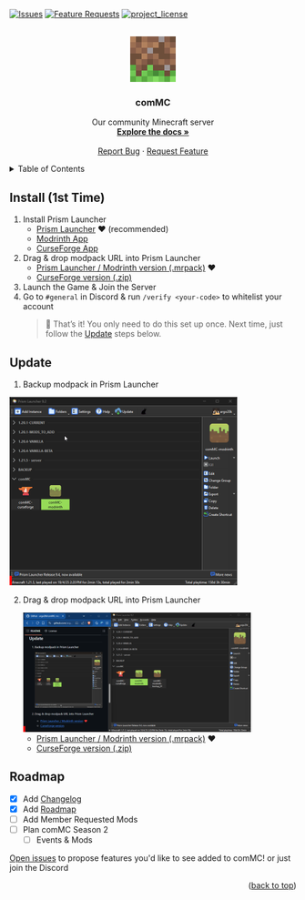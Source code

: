 <a id="readme-top"></a>

[![Issues][issues-shield]][issues-url]
[![Feature Requests][features-shield]][features-url]
[![project_license][license-shield]][license-url]

<!-- PROJECT LOGO -->
<br />
<div align="center">
  <a href="https://github.com/argo20k/comMC">
    <img src="common/images/02 - logo - 512px.jpg" alt="Logo" width="80" height="80">
  </a>

<h3 align="center">comMC</h3>

  <p align="center">
    Our community Minecraft server
    <br />
    <a href="https://github.com/argo20k/comMC"><strong>Explore the docs »</strong></a>
    <br />
    <br />
    <a href="https://github.com/argo20k/comMC/issues/new?labels=bug&template=bug-report---.md">Report Bug</a>
    &middot;
    <a href="https://github.com/argo20k/comMC/issues/new?labels=enhancement&template=feature-request---.md">Request Feature</a>
  </p>
</div>

<!-- TABLE OF CONTENTS -->
<details>
  <summary>Table of Contents</summary>
  <ol>
    <li><a href="#install-1st-time">Install (1st Time)</a></li>
    <li><a href="#update">Update</a></li>
    <li><a href="#roadmap">Roadmap</a></li>
  </ol>
</details>

<!-- INSTALLATION -->

## Install (1st Time)

1. Install Prism Launcher
   - [Prism Launcher](https://prismlauncher.org/download/windows/) ❤️ (recommended)
   - [Modrinth App](https://modrinth.com/app)
   - [CurseForge App](https://www.curseforge.com/download/app)
2. Drag & drop modpack URL into Prism Launcher
   - [Prism Launcher / Modrinth version (.mrpack)](https://github.com/argo20k/comMC/releases/download/1.7.7.2/comMC-modrinth.mrpack) ❤️
   - [CurseForge version (.zip)](https://github.com/argo20k/comMC/releases/download/1.7.7.2/comMC-curseforge.zip)
3. Launch the Game & Join the Server
4. Go to `#general` in Discord & run `/verify <your-code>` to whitelist your account
   > 🎉 That’s it! You only need to do this set up once.
   > Next time, just follow the [Update](#update) steps below.

<!-- UPDATE -->

## Update

1. Backup modpack in Prism Launcher

<a href="common/images/duplicate-modpack-screenshot_bar.gif?raw=true">
  <img src="common/images/duplicate-modpack-screenshot_bar.gif?raw=true" alt="Duplicate modpack Screen Shot" width="400"/>
</a>

2. Drag & drop modpack URL into Prism Launcher

   <a href="common/images/update-modpack-screenshot_bar.gif?raw=true">
     <img src="common/images/update-modpack-screenshot_bar.gif" alt="Update modpack Screen Shot" width="400"/>
   </a>

   - [Prism Launcher / Modrinth version (.mrpack)](https://github.com/argo20k/comMC/releases/download/1.7.7.2/comMC-modrinth.mrpack) ❤️
   - [CurseForge version (.zip)](https://github.com/argo20k/comMC/releases/download/1.7.7.2/comMC-curseforge.zip)

<!-- ROADMAP -->

## Roadmap

- [x] Add [Changelog](./CHANGELOG.md)
- [x] Add [Roadmap](https://github.com/argo20k/comMC?tab=readme-ov-file#roadmap)
- [ ] Add Member Requested Mods
- [ ] Plan comMC Season 2
  - [ ] Events & Mods

[Open issues](https://github.com/argo20k/comMC/issues/new?labels=enhancement&template=feature-request---.md) to propose features you'd like to see added to comMC! or just join the Discord

<p align="right">(<a href="#readme-top">back to top</a>)</p>

<!-- MARKDOWN LINKS & common/images -->
<!-- https://www.markdownguide.org/basic-syntax/#reference-style-links -->

[issues-shield]: https://img.shields.io/github/issues/argo20k/comMC.svg?style=for-the-badge
[issues-url]: https://github.com/argo20k/comMC/issues
[features-shield]: https://img.shields.io/badge/-Features-black.svg?style=for-the-badge&logo=linkedin&colorB=555
[features-url]: https://github.com/argo20k/comMC/issues?q=label%3Aenhancement
[license-shield]: https://img.shields.io/github/license/argo20k/comMC.svg?style=for-the-badge
[license-url]: https://github.com/argo20k/comMC/blob/main/LICENSE

